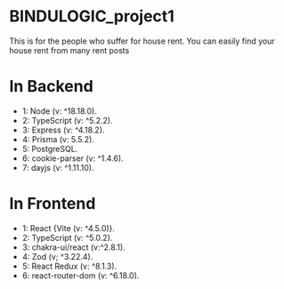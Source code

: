 # BINDULOGIC_project1

This is for the people who suffer for house rent.
You can easily find your house rent from many rent posts

# In Backend

- 1: Node (v: ^18.18.0).
- 2: TypeScript (v: ^5.2.2).
- 3: Express (v: ^4.18.2).
- 4: Prisma (v: 5.5.2).
- 5: PostgreSQL.
- 6: cookie-parser (v: ^1.4.6).
- 7: dayjs (v: ^1.11.10).

# In Frontend

- 1: React {Vite (v: ^4.5.0)}.
- 2: TypeScript (v: ^5.0.2).
- 3: chakra-ui/react (v:^2.8.1).
- 4: Zod (v; ^3.22.4).
- 5: React Redux (v: ^8.1.3).
- 6: react-router-dom (v: ^6.18.0).
